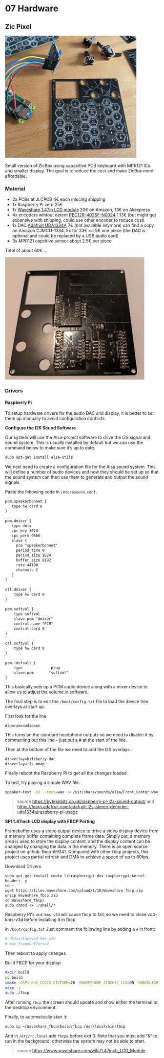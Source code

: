 # 07 Hardware

## Zic Pixel

<img src="https://raw.githubusercontent.com/apiel/zicBox/main/hardware/ZicPixel/pixel.png" />

Small version of ZicBox using capacitive PCB keyboard with MPR121 ICs and smaller display. The goal is to reduce the cost and make ZicBox more affordable.

### Material


- 2x PCBs at JLCPCB 4€ each inlucing shipping
- 1x Raspberry Pi zero 25€
- 1x [Waveshare 1.47in LCD module](https://www.waveshare.com/wiki/1.47inch_LCD_Module) 20€ on Amazon, 13€ on Aliexpress
- 4x encoders wihtout detent [PEC12R-4025F-N0024](https://eu.mouser.com/ProductDetail/Bourns/PEC12R-4025F-N0024?qs=Zq5ylnUbLm4HSBD7%2FFgU%2FA%3D%3D&countryCode=DE&currencyCode=EUR&_gl=1*1nd7s7x*_ga*Nzc0OTY5NDMwLjE2OTg1MDM2NzE.*_ga_15W4STQT4T*MTcwNTk0NTcwNi4xMi4wLjE3MDU5NDU3MDcuNTkuMC4w*_ga_1KQLCYKRX3*MTcwNTk0NTcwNi4yLjAuMTcwNTk0NTcwNy4wLjAuMA..) 1.13€ (but might get expensive with shipping, could use other encoder to reduce cost)
- 1x DAC [Adafruit UDA1334A](https://learn.adafruit.com/adafruit-i2s-stereo-decoder-uda1334a/raspberry-pi-wiring) 7€ (not available anymore) can find a copy on Amazon CJMCU-1334, 5x for 33€ =~ 5€ one piece (the DAC is optional and could be replaced by a USB audio card)
- 3x MPR121 capcitive sensor about 2.5€ per piece

Total of about 60€...

<img src="https://raw.githubusercontent.com/apiel/zicBox/main/hardware/ZicPixel/pixel_mpr121.png" />

### Drivers

#### Raspberry Pi

To setup hardware drivers for the audio DAC and display, it is better to set them up manually to avoid configuration conflicts.

**Configure the I2S Sound Software**

Our system will use the Alsa-project software to drive the I2S signal and sound system. This is usually installed by default but we can use the command below to make sure it’s up to date.
```sh
sudo apt-get install alsa-utils
```

We next need to create a configuration file for the Alsa sound system. This will define a number of audio devices and how they should be set up so that the sound system can then use them to generate and output the sound signals.

Paste the following code in `/etc/asound.conf`.

```
pcm.speakerbonnet {
   type hw card 0
}

pcm.dmixer {
   type dmix
   ipc_key 1024
   ipc_perm 0666
   slave {
     pcm "speakerbonnet"
     period_time 0
     period_size 1024
     buffer_size 8192
     rate 44100
     channels 2
   }
}

ctl.dmixer {
    type hw card 0
}

pcm.softvol {
    type softvol
    slave.pcm "dmixer"
    control.name "PCM"
    control.card 0
}

ctl.softvol {
    type hw card 0
}

pcm.!default {
    type             plug
    slave.pcm       "softvol"
}
```

This basically sets up a PCM audio device along with a mixer device to allow us to adjust the volume in software.

The final step is to edit the `/boot/config.txt` file to load the device tree overlays at start up.

First look for the line
```
dtparam=audio=on
```
This turns on the standard headphone outputs so we need to disable it by commenting out this line – just put a # at the start of the line.

Then at the bottom of the file we need to add the I2S overlays.

```
dtoverlay=hifiberry-dac
dtoverlay=i2s-mmap
```

Finally reboot the Raspberry Pi to get all the changes loaded.

To test, try playing a simple WAV file.

```sh
speaker-test -c2 --test=wav -w /usr/share/sounds/alsa/Front_Center.wav
```

> source https://bytesnbits.co.uk/raspberry-pi-i2s-sound-output/ and https://learn.adafruit.com/adafruit-i2s-stereo-decoder-uda1334a/raspberry-pi-usage


**SPI 1.47inch LCD display with FBCP Porting**

Framebuffer uses a video output device to drive a video display device from a memory buffer containing complete frame data. Simply put, a memory area is used to store the display content, and the display content can be changed by changing the data in the memory.
There is an open source project on github: fbcp-ili9341. Compared with other fbcp projects, this project uses partial refresh and DMA to achieve a speed of up to 60fps.

Download Drivers
```
sudo apt-get install cmake libraspberrypi-dev raspberrypi-kernel-headers -y
cd ~
wget https://files.waveshare.com/upload/1/18/Waveshare_fbcp.zip
unzip Waveshare_fbcp.zip
cd Waveshare_fbcp/
sudo chmod +x ./shell/*

```

Raspberry Pi's `vc4-kms-v3d` will cause fbcp to fail, so we need to close vc4-kms-v3d before installing it in fbcp.

in `/boot/config.txt`
Just comment the following line by adding a `#` in front:
```sh
# dtoverlay=vc4-kms-v3d
# max_framebuffers=2
```

Then reboot to apply changes.

Build FBCP for your display:
```sh
mkdir build
cd build
cmake -DSPI_BUS_CLOCK_DIVISOR=20 -DWAVESHARE_1INCH47_LCD=ON -DBACKLIGHT_CONTROL=ON -DSTATISTICS=0 ..
make -j
sudo ./fbcp
```

After running `fbcp` the screen should update and show either the terminal or the desktop environment.

Finally, to automatically start it:
```sh
sudo cp ~/Waveshare_fbcp/build/fbcp /usr/local/bin/fbcp
```

And in `/etc/rc.local` add `fbcp&` before exit 0. Note that you must add "&" to run in the background, otherwise the system may not be able to start.

> source https://www.waveshare.com/wiki/1.47inch_LCD_Module
